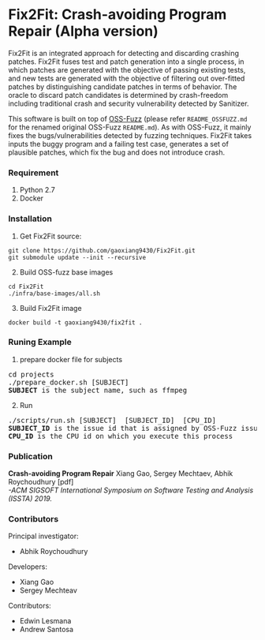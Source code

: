 # Fix2Fit: Crash-avoiding Program Repair (Alpha version)

Fix2Fit is an integrated approach for detecting and discarding crashing patches. Fix2Fit fuses test and patch generation into a single process, in which patches are generated with the objective of passing existing tests, and new tests are generated with the objective of filtering out over-fitted patches by distinguishing candidate patches in terms of behavior. The oracle to discard patch candidates is determined by crash-freedom including traditional crash and security vulnerability detected by Sanitizer.

This software is built on top of [OSS-Fuzz](https://github.com/google/oss-fuzz) (please refer `README_OSSFUZZ.md` for the renamed original OSS-Fuzz `README.md`). As with OSS-Fuzz, it mainly fixes the bugs/vulnerabilities detected by fuzzing techniques. Fix2Fit takes inputs the buggy program and a failing test case, generates a set of plausible patches, which fix the bug and does not introduce crash.

### Requirement
1. Python 2.7
2. Docker

### Installation
1. Get Fix2Fit source:
```
git clone https://github.com/gaoxiang9430/Fix2Fit.git
git submodule update --init --recursive
```

2. Build OSS-fuzz base images
```
cd Fix2Fit
./infra/base-images/all.sh
```

3. Build Fix2Fit image
```
docker build -t gaoxiang9430/fix2fit .
```

### Runing Example
1. prepare docker file for subjects
<pre>
cd projects
./prepare_docker.sh [SUBJECT]
<b>SUBJECT</b> is the subject name, such as ffmpeg
</pre>


2. Run 
<pre>
./scripts/run.sh [SUBJECT]  [SUBJECT_ID]  [CPU_ID] 
<b>SUBJECT_ID</b> is the issue id that is assigned by OSS-Fuzz issue tracker (e.g. <a href="https://bugs.chromium.org/p/oss-fuzz/issues/detail?id=1345">1345</a>)
<b>CPU_ID</b> is the CPU id on which you execute this process
</pre>

### Publication
**Crash-avoiding Program Repair** Xiang Gao, Sergey Mechtaev, Abhik Roychoudhury [pdf]<br>
*-ACM SIGSOFT International Symposium on Software Testing and Analysis (ISSTA) 2019.*

### Contributors
Principal investigator:
- Abhik Roychoudhury

Developers:
- Xiang Gao
- Sergey Mechteav

Contributors:
- Edwin Lesmana
- Andrew Santosa


<!---
Here we mention several important files:

* `Makefile`: This is used to execute all of the automated repair
  experiments in parallel. For example, do
  ```
  make -j 55
  ```
  To execute all of the experiments, each on a different project (buggy
  software) in parallel using at most 55 cores.
  ```
  make -j 55 ffmpeg
  ```
  will only execute the projects for the FFmpeg software, in parallel using at most 55 cores.
  ```
  make ffmpeg_1298.log
  ```
  will only execute the project for the issue 1298 of the FFmpeg
  software. Please try not to edit the `Makefile` as it is automatically
  generated by `build_makefile.sh`.

* `scripts/run.sh`: The actual execution is done by this script. `Makefile` is actually just a parallelization wrapper for it. In case you want to use it directly, here is some examples:
  ```
  ./scripts/run.sh
  ```
  will run all the projects sequentially.
  ```
  ./scripts/run.sh wireshark
  ```
  will run only the wireshark projects sequentially.
  ```
  ./scripts/run.sh wireshark 3372
  ```
  will run only the project 3372 of wireshark.

The repository does not contain the source code of the buggy code subjects: The code will be automatically downloaded and the right commit hash will be checked out.
-->

